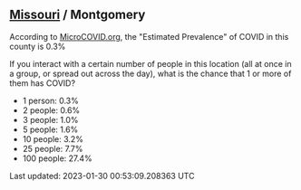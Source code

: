 
## [Missouri](/united-states/missouri) / Montgomery

According to [MicroCOVID.org](http://microcovid.org),
the "Estimated Prevalence" of COVID in this county is 0.3%

If you interact with a certain number of people in this location
(all at once in a group, or spread out across the day), what is the chance that
1 or more of them has COVID?

- 1 person: 0.3%
- 2 people: 0.6%
- 3 people: 1.0%
- 5 people: 1.6%
- 10 people: 3.2%
- 25 people: 7.7%
- 100 people: 27.4%

Last updated: 2023-01-30 00:53:09.208363 UTC
